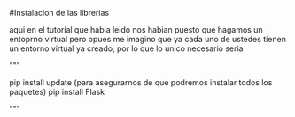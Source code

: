 #Instalacion de las librerias

aqui en el tutorial que habia leido nos habian puesto que hagamos un entoprno virtual pero opues me imagino que ya cada uno de ustedes tienen un entorno virtual ya creado, por lo que lo unico necesario seria 

"""

pip install update (para asegurarnos de que podremos instalar todos los paquetes)
pip install Flask

"""